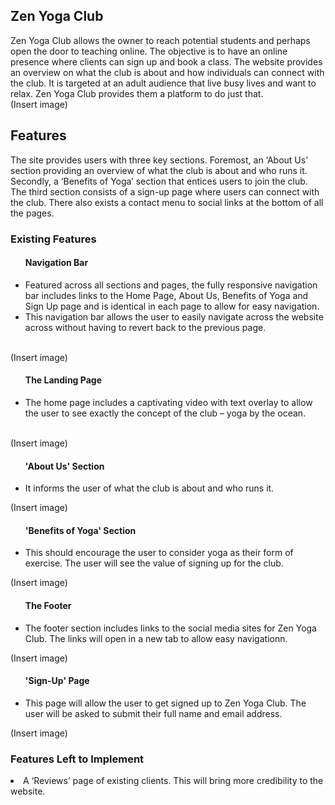 Zen Yoga Club 
---
Zen Yoga Club allows the owner to reach potential students and perhaps open the door to teaching online. The objective is to have an online presence where clients can sign up and book a class. The website provides an overview on what the club is about and how individuals can connect with the club. It is targeted at an adult audience that live busy lives and want to relax. Zen Yoga Club provides them a platform to do just that.
<br>(Insert image)
<br> <h2>Features</h2>
The site provides users with three key sections. Foremost, an ‘About Us’ section providing an overview of what the club is about and who runs it. Secondly, a ‘Benefits of Yoga’ section that entices users to join the club. The third section consists of a sign-up page where users can connect with the club. There also exists a contact menu to social links at the bottom of all the pages.
<h3>Existing Features</h3>
<ul><h4>Navigation Bar</h4>
<li>Featured across all sections and pages, the fully responsive navigation bar includes links to the Home Page, About Us, Benefits of Yoga and Sign Up page and is    identical in each page to allow for easy navigation.</li>
<li>This navigation bar allows the user to easily navigate across the website across without having to revert back to the previous page.</li></ul>
<br>(Insert image)
<ul><h4>The Landing Page</h4>
<li>The home page includes a captivating video with text overlay to allow the user to see exactly the concept of the club – yoga by the ocean.</li></ul>
<br>(Insert image)
<ul><h4>'About Us' Section</h4>
<li>It informs the user of what the club is about and who runs it.</li></ul>
(Insert image)
<ul><h4>'Benefits of Yoga' Section</h4>
<li>This should encourage the user to consider yoga as their form of exercise. The user will see the value of signing up for the club.</li></ul>
(Insert image)
<ul><h4>The Footer</h4>
<li>The footer section includes links to the social media sites for Zen Yoga Club. The links will open in a new tab to allow easy navigationn.</li></ul>
(Insert image)
<ul><h4>'Sign-Up' Page</h4>
<li>This page will allow the user to get signed up to Zen Yoga Club. The user will be asked to submit their full name and email address.</li></ul>
(Insert image)
<h3>Features Left to Implement</h3>
<li>A ‘Reviews’ page of existing clients. This will bring more credibility to the website.</li>
